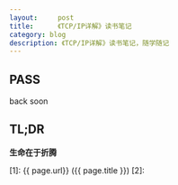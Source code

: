 ```yaml
---
layout:     post
title:      《TCP/IP详解》读书笔记
category: blog
description: 《TCP/IP详解》读书笔记，随学随记
---
```

## PASS

back soon

## TL;DR

**生命在于折腾**


[1]:    {{ page.url}}  ({{ page.title }})
[2]:     